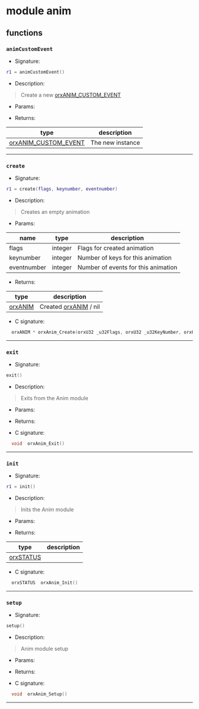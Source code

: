 # module anim

## functions

### **`animCustomEvent`**

* Signature:

```lua
r1 = animCustomEvent()
```

* Description:

> Create a new [orxANIM_CUSTOM_EVENT](../types/orxANIM_CUSTOM_EVENT.md) 

* Params:

* Returns:

type | description 
--- | ---
[orxANIM_CUSTOM_EVENT](../types/orxANIM_CUSTOM_EVENT.md)  | The new instance

---

### **`create`**

* Signature:

```lua
r1 = create(flags, keynumber, eventnumber)
```

* Description:

> Creates an empty animation

* Params:

name | type | description 
--- | --- | ---
flags | integer | Flags for created animation
keynumber | integer | Number of keys for this animation
eventnumber | integer | Number of events for this animation

* Returns:

type | description 
--- | ---
[orxANIM](../types/orxANIM.md)  | Created [orxANIM](../types/orxANIM.md) / nil

* C signature:

```c
  orxANIM * orxAnim_Create(orxU32 _u32Flags, orxU32 _u32KeyNumber, orxU32 _u32EventNumber)
```

---

### **`exit`**

* Signature:

```lua
exit()
```

* Description:

> Exits from the Anim module

* Params:

* Returns:

* C signature:

```c
  void  orxAnim_Exit()
```

---

### **`init`**

* Signature:

```lua
r1 = init()
```

* Description:

> Inits the Anim module

* Params:

* Returns:

type | description 
--- | ---
[orxSTATUS](../enums.md#orxstatus)  | 

* C signature:

```c
  orxSTATUS  orxAnim_Init()
```

---

### **`setup`**

* Signature:

```lua
setup()
```

* Description:

> Anim module setup

* Params:

* Returns:

* C signature:

```c
  void  orxAnim_Setup()
```

---

